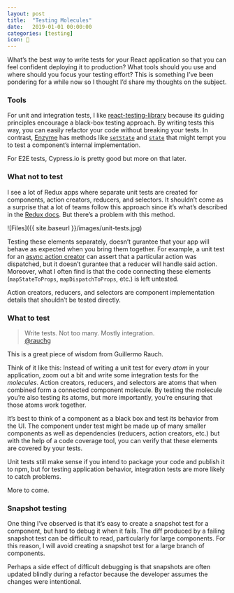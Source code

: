 ```yaml
---
layout: post
title:  "Testing Molecules"
date:   2019-01-01 00:00:00
categories: [testing]
icon: 🧠
---
```


What’s the best way to write tests for your React application so that you can feel confident deploying it to production? What tools should you use and where should you focus your testing effort? This is something I’ve been pondering for a while now so I thought I’d share my thoughts on the subject.

### Tools
For unit and integration tests, I like [react-testing-library](https://github.com/kentcdodds/react-testing-library) because its guiding principles encourage a black-box testing approach. By writing tests this way, you can easily refactor your code without breaking your tests. In contrast, [Enzyme](https://airbnb.io/enzyme/) has methods like [`setState`](https://airbnb.io/enzyme/docs/api/ReactWrapper/setState.html) and [`state`](https://airbnb.io/enzyme/docs/api/ReactWrapper/state.html) that might tempt you to test a component’s internal implementation.

For E2E tests, Cypress.io is pretty good but more on that later.

### What not to test
I see a lot of Redux apps where separate unit tests are created for components, action creators, reducers, and selectors. It shouldn’t come as a surprise that a lot of teams follow this approach since it’s what’s described in the [Redux docs](https://redux.js.org/recipes/writing-tests). But there’s a problem with this method.

![Files]({{ site.baseurl }}/images/unit-tests.jpg)

Testing these elements separately, doesn’t gurantee that your app will behave as expected when you bring them together. For example, a unit test for an [async action creator](https://redux.js.org/recipes/writing-tests#async-action-creators) can assert that a particular action was dispatched, but it doesn’t gurantee that a reducer will handle said action. Moreover, what I often find is that the code connecting these elements (`mapStateToProps`, `mapDispatchToProps`, etc.) is left untested.

Action creators, reducers, and selectors are component implementation details that shouldn’t be tested directly.

### What to test

> Write tests. Not too many. Mostly integration.<br>
[@rauchg](https://twitter.com/@rauchg)

This is a great piece of wisdom from Guillermo Rauch.

Think of it like this: Instead of writing a unit test for every _atom_ in your application, zoom out a bit and write some integration tests for the _molecules_. Action creators, reducers, and selectors are atoms that when combined form a connected component molecule. By testing the molecule you’re also testing its atoms, but more importantly, you’re ensuring that those atoms work together.

It’s best to think of a component as a black box and test its behavior from the UI. The component under test might be made up of many smaller components as well as dependencies (reducers, action creators, etc.) but with the help of a code coverage tool, you can verify that these elements are covered by your tests.

Unit tests still make sense if you intend to package your code and publish it to npm, but for testing application behavior, integration tests are more likely to catch problems.

More to come.

### Snapshot testing
One thing I’ve observed is that it’s easy to create a snapshot test for a component, but hard to debug it when it fails. The diff produced by a failing snapshot test can be difficult to read, particularly for large components. For this reason, I will avoid creating a snapshot test for a large branch of components.

Perhaps a side effect of difficult debugging is that snapshots are often updated blindly during a refactor because the developer assumes the changes were intentional.
